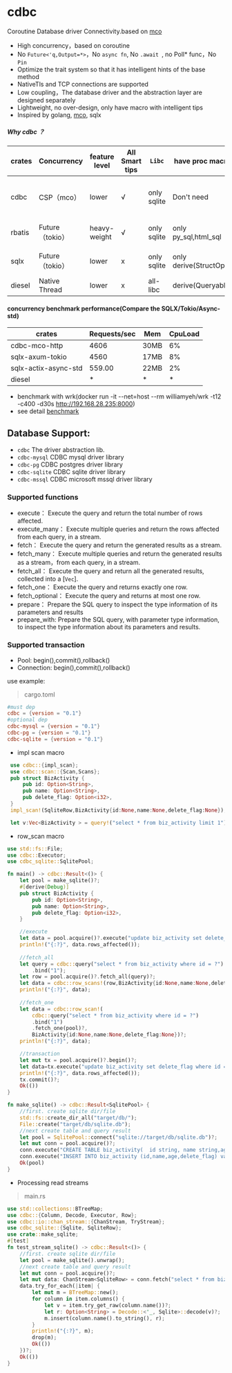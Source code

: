 # cdbc
Coroutine Database driver Connectivity.based on [mco](https://github.com/co-rs/mco)

* High concurrency，based on coroutine
* No ``` Future<'q,Output=*> ```，No ``` async fn ```, No ```.await ```, no Poll* func，No ```Pin``` 
* Optimize the trait system so that it has intelligent hints of the base method
* NativeTls and TCP connections are supported
* Low coupling，The database driver and the abstraction layer are designed separately
* Lightweight, no over-design, only have macro with intelligent tips
* Inspired by golang, [mco](https://github.com/co-rs/mco), sqlx


##### Why cdbc ？
| crates | Concurrency   | feature level | All Smart tips | ```Libc``` | have proc macro      | separation  driver | support env/crates                                                               |
|--------|---------------|---------------|----------------|------------|----------------------|----------------------|----------------------------------------------------------------------------------|
| cdbc   | CSP（mco）     | lower         | √              | only sqlite | Don't need           | √    | ```mco```,  ```mco/std/http```, ```native-thread```,```tokio-spawn_blocking``` |
| rbatis | Future（tokio） | heavy-weight  | √              | only sqlite | only py_sql,html_sql | x    | tokio, async_std, smol                                                           |
| sqlx   | Future（tokio） | lower         | x              | only sqlite | only derive(StructOpt) | x    | tokio, async_std, smol                                                           |
| diesel | Native Thread | lower         | x              | all-libc   | derive(Queryable)  | x    | native thread                                                                    |


#### concurrency benchmark performance(Compare the SQLX/Tokio/Async-std)

| crates           | Requests/sec | Mem  | CpuLoad |
|------------------|--------------|------|--------|
| cdbc-mco-http   | 4606      | 30MB | 6%     |
| sqlx-axum-tokio  | 4560      | 17MB | 8%     |                                                          
| sqlx-actix-async-std | 559.00       | 22MB | 2%     |                                                        
| diesel           | *            | *    |    *   |                                                             

* benchmark with wrk(docker run -it --net=host --rm williamyeh/wrk -t12 -c400 -d30s http://192.168.28.235:8000)
* see detail [benchmark](example/benchmark/wrk_result.md)


## Database Support:
* ```cdbc```         The driver abstraction lib.
* ```cdbc-mysql```   CDBC mysql driver library
* ```cdbc-pg```      CDBC postgres driver library
* ```cdbc-sqlite```  CDBC sqlite driver library
* ```cdbc-mssql```   CDBC microsoft mssql driver library

### Supported functions
* execute： Execute the query and return the total number of rows affected.
* execute_many： Execute multiple queries and return the rows affected from each query, in a stream.
* fetch：   Execute the query and return the generated results as a stream.
* fetch_many： Execute multiple queries and return the generated results as a stream，from each query, in a stream.
* fetch_all： Execute the query and return all the generated results, collected into a [`Vec`].
* fetch_one： Execute the query and returns exactly one row.
* fetch_optional： Execute the query and returns at most one row.
* prepare： Prepare the SQL query to inspect the type information of its parameters and results
* prepare_with: Prepare the SQL query, with parameter type information, to inspect the type information about its parameters and results.

### Supported transaction
* Pool:       begin(),commit(),rollback()
* Connection: begin(),commit(),rollback()



use example:

> cargo.toml
```toml
#must dep
cdbc = {version = "0.1"}
#optional dep
cdbc-mysql = {version = "0.1"}
cdbc-pg = {version = "0.1"}
cdbc-sqlite = {version = "0.1"}
```

* impl scan macro
```rust
 use cdbc::{impl_scan};
 use cdbc::scan::{Scan,Scans};
 pub struct BizActivity {
     pub id: Option<String>,
     pub name: Option<String>,
     pub delete_flag: Option<i32>,
 }
 impl_scan!(SqliteRow,BizActivity{id:None,name:None,delete_flag:None});

 let v:Vec<BizActivity > = query!("select * from biz_activity limit 1").fetch_all(pool)?.scan()?;
```



* row_scan macro
```rust
use std::fs::File;
use cdbc::Executor;
use cdbc_sqlite::SqlitePool;

fn main() -> cdbc::Result<()> {
    let pool = make_sqlite()?;
    #[derive(Debug)]
    pub struct BizActivity {
        pub id: Option<String>,
        pub name: Option<String>,
        pub delete_flag: Option<i32>,
    }

    //execute
    let data = pool.acquire()?.execute("update biz_activity set delete_flag where id = \"1\"")?;
    println!("{:?}", data.rows_affected());
    
    //fetch_all
    let query = cdbc::query("select * from biz_activity where id = ?")
        .bind("1");
    let row = pool.acquire()?.fetch_all(query)?;
    let data = cdbc::row_scans!(row,BizActivity{id:None,name:None,delete_flag:None})?;
    println!("{:?}", data);
    
    //fetch_one
    let data = cdbc::row_scan!(
        cdbc::query("select * from biz_activity where id = ?")
        .bind("1")
        .fetch_one(pool)?,
        BizActivity{id:None,name:None,delete_flag:None})?;
    println!("{:?}", data);

    //transaction
    let mut tx = pool.acquire()?.begin()?;
    let data=tx.execute("update biz_activity set delete_flag where id = \"1\"")?;
    println!("{:?}", data.rows_affected());
    tx.commit()?;
    Ok(())
}

fn make_sqlite() -> cdbc::Result<SqlitePool> {
    //first. create sqlite dir/file
    std::fs::create_dir_all("target/db/");
    File::create("target/db/sqlite.db");
    //next create table and query result
    let pool = SqlitePool::connect("sqlite://target/db/sqlite.db")?;
    let mut conn = pool.acquire()?;
    conn.execute("CREATE TABLE biz_activity(  id string, name string,age int, delete_flag int) ");
    conn.execute("INSERT INTO biz_activity (id,name,age,delete_flag) values (\"1\",\"1\",1,0)");
    Ok(pool)
}
```

* Processing read streams
> main.rs
```rust
use std::collections::BTreeMap;
use cdbc::{Column, Decode, Executor, Row};
use cdbc::io::chan_stream::{ChanStream, TryStream};
use cdbc_sqlite::{Sqlite, SqliteRow};
use crate::make_sqlite;
#[test]
fn test_stream_sqlite() -> cdbc::Result<()> {
    //first. create sqlite dir/file
    let pool = make_sqlite().unwrap();
    //next create table and query result
    let mut conn = pool.acquire()?;
    let mut data: ChanStream<SqliteRow> = conn.fetch("select * from biz_activity;");
    data.try_for_each(|item| {
        let mut m = BTreeMap::new();
        for column in item.columns() {
            let v = item.try_get_raw(column.name())?;
            let r: Option<String> = Decode::<'_, Sqlite>::decode(v)?;
            m.insert(column.name().to_string(), r);
        }
        println!("{:?}", m);
        drop(m);
        Ok(())
    })?;
    Ok(())
}
```
